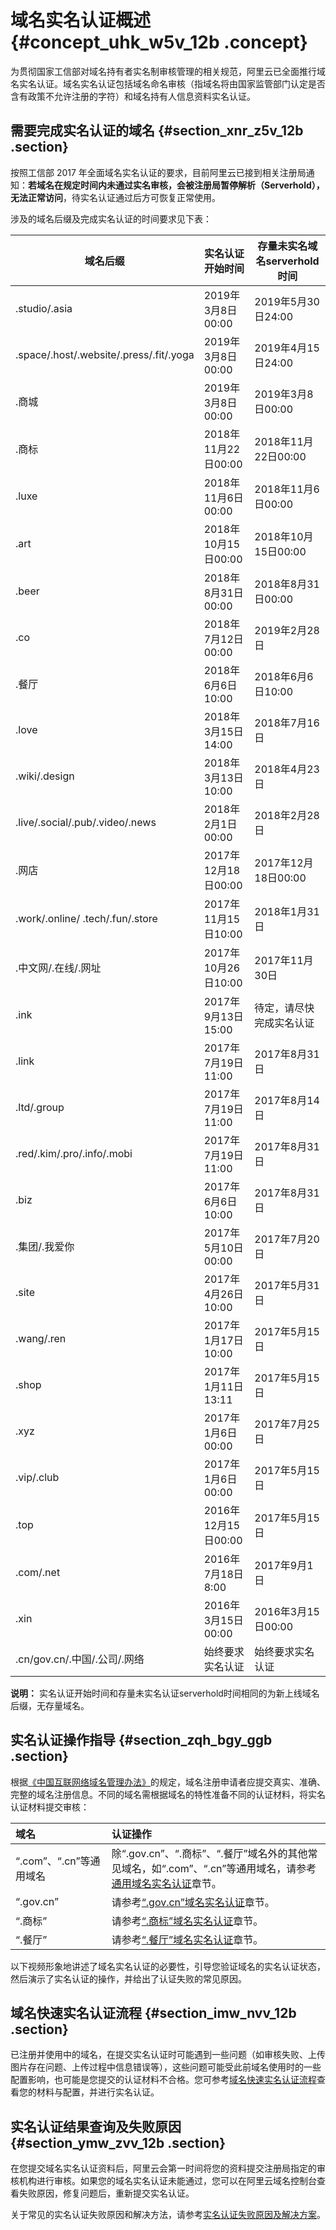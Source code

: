 # 域名实名认证概述 {#concept_uhk_w5v_12b .concept}

为贯彻国家工信部对域名持有者实名制审核管理的相关规范，阿里云已全面推行域名实名认证。域名实名认证包括域名命名审核（指域名将由国家监管部门认定是否含有政策不允许注册的字符）和域名持有人信息资料实名认证。

## 需要完成实名认证的域名 {#section_xnr_z5v_12b .section}

按照工信部 2017 年全面域名实名认证的要求，目前阿里云已接到相关注册局通知：**若域名在规定时间内未通过实名审核，会被注册局暂停解析（Serverhold），无法正常访问**，待实名认证通过后方可恢复正常使用。

涉及的域名后缀及完成实名认证的时间要求见下表：

|域名后缀|实名认证开始时间|存量未实名域名serverhold时间|
|----|--------|-------------------|
|.studio/.asia|2019年3月8日00:00|2019年5月30日24:00|
|.space/.host/.website/.press/.fit/.yoga|2019年3月8日00:00|2019年4月15日24:00|
|.商城|2019年3月8日00:00|2019年3月8日00:00|
|.商标|2018年11月22日00:00|2018年11月22日00:00|
|.luxe|2018年11月6日00:00|2018年11月6日00:00|
|.art|2018年10月15日00:00|2018年10月15日00:00|
|.beer|2018年8月31日00:00|2018年8月31日00:00|
|.co|2018年7月12日00:00|2019年2月28日|
|.餐厅|2018年6月6日10:00|2018年6月6日10:00|
|.love|2018年3月15日14:00|2018年7月16日|
|.wiki/.design|2018年3月13日10:00|2018年4月23日|
|.live/.social/.pub/.video/.news|2018年2月1日00:00|2018年2月28日|
|.网店|2017年12月18日00:00|2017年12月18日00:00|
|.work/.online/ .tech/.fun/.store|2017年11月15日10:00|2018年1月31日|
|.中文网/.在线/.网址|2017年10月26日10:00|2017年11月30日|
|.ink|2017年9月13日15:00|待定，请尽快完成实名认证|
|.link|2017年7月19日11:00|2017年8月31日|
|.ltd/.group|2017年7月19日11:00|2017年8月14日|
|.red/.kim/.pro/.info/.mobi|2017年7月19日11:00|2017年8月31日|
|.biz|2017年6月6日10:00|2017年8月31日|
|.集团/.我爱你|2017年5月10日00:00|2017年7月20日|
|.site|2017年4月26日10:00|2017年5月31日|
|.wang/.ren|2017年1月17日10:00|2017年5月15日|
|.shop|2017年1月11日13:11|2017年5月15日|
|.xyz|2017年1月6日00:00|2017年7月25日|
|.vip/.club|2017年1月6日00:00|2017年5月15日|
|.top|2016年12月15日00:00|2017年5月15日|
|.com/.net|2016年7月18日8:00|2017年9月1日|
|.xin|2016年3月15日00:00|2016年3月15日00:00|
|.cn/gov.cn/.中国/.公司/.网络|始终要求实名认证|始终要求实名认证|

**说明：** 实名认证开始时间和存量未实名认证serverhold时间相同的为新上线域名后缀，无存量域名。

## 实名认证操作指导 {#section_zqh_bgy_ggb .section}

根据[《中国互联网络域名管理办法》](http://www.miit.gov.cn/n1146295/n1146557/n1146624/c3554612/content.html)的规定，域名注册申请者应提交真实、准确、完整的域名注册信息。不同的域名需根据域名的特性准备不同的认证材料，将实名认证材料提交审核：

|域名|认证操作|
|:-|:---|
|“.com”、“.cn”等通用域名|除“.gov.cn”、“.商标”、“.餐厅”域名外的其他常见域名，如“.com”、“.cn”等通用域名，请参考[通用域名实名认证](cn.zh-CN/域名实名认证/实名认证操作步骤/通用域名实名认证.md#)章节。|
|“.gov.cn”|请参考[“.gov.cn”域名实名认证](cn.zh-CN/域名实名认证/实名认证操作步骤/“.gov.cn”域名实名认证.md#)章节。|
|“.商标”|请参考[“.商标”域名实名认证](cn.zh-CN/域名实名认证/实名认证操作步骤/“.商标”域名实名认证和资质审核.md#)章节。|
|“.餐厅”|请参考[“.餐厅”域名实名认证](cn.zh-CN/域名实名认证/实名认证操作步骤/“.餐厅”域名实名认证和资格审核.md#)章节。|

以下视频形象地讲述了域名实名认证的必要性，引导您验证域名的实名认证状态，然后演示了实名认证的操作，并给出了认证失败的常见原因。  

## 域名快速实名认证流程 {#section_imw_nvv_12b .section}

已注册并使用中的域名，在提交实名认证时可能遇到一些问题（如审核失败、上传图片存在问题、上传过程中信息错误等），这些问题可能受此前域名使用时的一些配置影响，也可能是您提交的认证材料不合格。您可参考[域名快速实名认证流程](cn.zh-CN/域名实名认证/实名认证操作步骤/通用域名实名认证.md#section_zqv_qs3_bhb)查看您的材料与配置，并进行实名认证。

## 实名认证结果查询及失败原因 {#section_ymw_zvv_12b .section}

在您提交域名实名认证资料后，阿里云会第一时间将您的资料提交注册局指定的审核机构进行审核。如果您的域名实名认证未能通过，您可以在阿里云域名控制台查看失败原因，修复问题后，重新提交实名认证。

关于常见的实名认证失败原因和解决方法，请参考[实名认证失败原因及解决方案](cn.zh-CN/域名实名认证/实名认证失败原因及解决方案.md#)。

